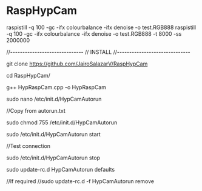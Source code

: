 # RaspHypCam
raspistill -q 100 -gc -ifx colourbalance -ifx denoise  -o test.RGB888
raspistill -q 100 -gc -ifx colourbalance -ifx denoise  -o test.RGB888 -t 8000 -ss 2000000




//------------------------------
// INSTALL
//------------------------------

git clone https://github.com/JairoSalazarV/RaspHypCam

cd RaspHypCam/

g++ HypRaspCam.cpp -o HypRaspCam

sudo nano /etc/init.d/HypCamAutorun

//Copy from autorun.txt

sudo chmod 755 /etc/init.d/HypCamAutorun

sudo /etc/init.d/HypCamAutorun start

//Test connection

sudo /etc/init.d/HypCamAutorun stop

sudo update-rc.d HypCamAutorun defaults

//If required
//sudo update-rc.d -f HypCamAutorun remove
 







